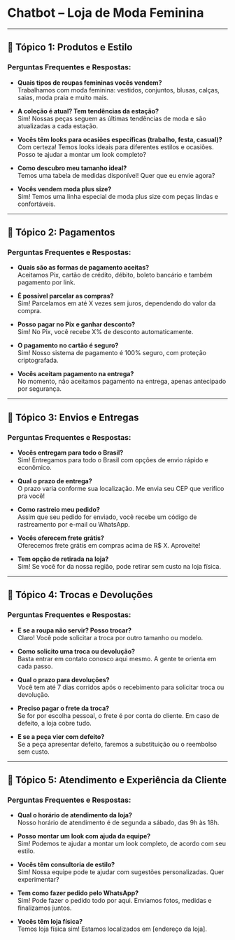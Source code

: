 # Chatbot – Loja de Moda Feminina

---

## 🔷 Tópico 1: Produtos e Estilo

### Perguntas Frequentes e Respostas:

- **Quais tipos de roupas femininas vocês vendem?**  
  Trabalhamos com moda feminina: vestidos, conjuntos, blusas, calças, saias, moda praia e muito mais.

- **A coleção é atual? Tem tendências da estação?**  
  Sim! Nossas peças seguem as últimas tendências de moda e são atualizadas a cada estação.

- **Vocês têm looks para ocasiões específicas (trabalho, festa, casual)?**  
  Com certeza! Temos looks ideais para diferentes estilos e ocasiões. Posso te ajudar a montar um look completo?

- **Como descubro meu tamanho ideal?**  
  Temos uma tabela de medidas disponível! Quer que eu envie agora?

- **Vocês vendem moda plus size?**  
  Sim! Temos uma linha especial de moda plus size com peças lindas e confortáveis.

---

## 🔷 Tópico 2: Pagamentos

### Perguntas Frequentes e Respostas:

- **Quais são as formas de pagamento aceitas?**  
  Aceitamos Pix, cartão de crédito, débito, boleto bancário e também pagamento por link.

- **É possível parcelar as compras?**  
  Sim! Parcelamos em até X vezes sem juros, dependendo do valor da compra.

- **Posso pagar no Pix e ganhar desconto?**  
  Sim! No Pix, você recebe X% de desconto automaticamente.

- **O pagamento no cartão é seguro?**  
  Sim! Nosso sistema de pagamento é 100% seguro, com proteção criptografada.

- **Vocês aceitam pagamento na entrega?**  
  No momento, não aceitamos pagamento na entrega, apenas antecipado por segurança.

---

## 🔷 Tópico 3: Envios e Entregas

### Perguntas Frequentes e Respostas:

- **Vocês entregam para todo o Brasil?**  
  Sim! Entregamos para todo o Brasil com opções de envio rápido e econômico.

- **Qual o prazo de entrega?**  
  O prazo varia conforme sua localização. Me envia seu CEP que verifico pra você!

- **Como rastreio meu pedido?**  
  Assim que seu pedido for enviado, você recebe um código de rastreamento por e-mail ou WhatsApp.

- **Vocês oferecem frete grátis?**  
  Oferecemos frete grátis em compras acima de R$ X. Aproveite!

- **Tem opção de retirada na loja?**  
  Sim! Se você for da nossa região, pode retirar sem custo na loja física.

---

## 🔷 Tópico 4: Trocas e Devoluções

### Perguntas Frequentes e Respostas:

- **E se a roupa não servir? Posso trocar?**  
  Claro! Você pode solicitar a troca por outro tamanho ou modelo.

- **Como solicito uma troca ou devolução?**  
  Basta entrar em contato conosco aqui mesmo. A gente te orienta em cada passo.

- **Qual o prazo para devoluções?**  
  Você tem até 7 dias corridos após o recebimento para solicitar troca ou devolução.

- **Preciso pagar o frete da troca?**  
  Se for por escolha pessoal, o frete é por conta do cliente. Em caso de defeito, a loja cobre tudo.

- **E se a peça vier com defeito?**  
  Se a peça apresentar defeito, faremos a substituição ou o reembolso sem custo.

---

## 🔷 Tópico 5: Atendimento e Experiência da Cliente

### Perguntas Frequentes e Respostas:

- **Qual o horário de atendimento da loja?**  
  Nosso horário de atendimento é de segunda a sábado, das 9h às 18h.

- **Posso montar um look com ajuda da equipe?**  
  Sim! Podemos te ajudar a montar um look completo, de acordo com seu estilo.

- **Vocês têm consultoria de estilo?**  
  Sim! Nossa equipe pode te ajudar com sugestões personalizadas. Quer experimentar?

- **Tem como fazer pedido pelo WhatsApp?**  
  Sim! Pode fazer o pedido todo por aqui. Enviamos fotos, medidas e finalizamos juntos.

- **Vocês têm loja física?**  
  Temos loja física sim! Estamos localizados em [endereço da loja].
